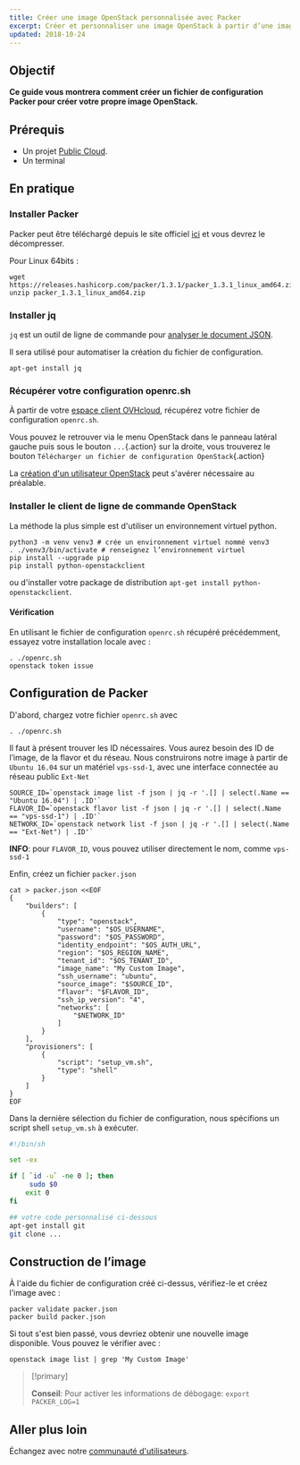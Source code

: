 ```yaml
---
title: Créer une image OpenStack personnalisée avec Packer
excerpt: Créer et personnaliser une image OpenStack à partir d’une image existante avec Packer
updated: 2018-10-24
---
```


## Objectif

**Ce guide vous montrera comment créer un fichier de configuration Packer pour créer votre propre image OpenStack.**

## Prérequis

- Un projet [Public Cloud](https://www.ovhcloud.com/fr/public-cloud/).
- Un terminal

## En pratique

### Installer Packer

Packer peut être téléchargé depuis le site officiel [ici](https://www.packer.io/downloads.html) et vous devrez le décompresser.

Pour Linux 64bits :

```shell
wget https://releases.hashicorp.com/packer/1.3.1/packer_1.3.1_linux_amd64.zip
unzip packer_1.3.1_linux_amd64.zip
```

### Installer jq

`jq` est un outil de ligne de commande pour [analyser le document JSON](https://stedolan.github.io/jq/manual/). 

Il sera utilisé pour automatiser la création du fichier de configuration.

```shell
apt-get install jq
```

### Récupérer votre configuration openrc.sh

À partir de votre [espace client OVHcloud](/links/manager), récupérez votre fichier de configuration `openrc.sh`. 

Vous pouvez le retrouver via le menu OpenStack dans le panneau latéral gauche puis sous le bouton `...`{.action} sur la droite, vous trouverez le bouton `Télécharger un fichier de configuration OpenStack`{.action} 

La [création d'un utilisateur OpenStack](/pages/public_cloud/compute/create_and_delete_a_user) peut s'avérer nécessaire au préalable.

### Installer le client de ligne de commande OpenStack

La méthode la plus simple est  d'utiliser un environnement virtuel python.

```shell
python3 -m venv venv3 # crée un environnement virtuel nommé venv3
. ./venv3/bin/activate # renseignez l’environnement virtuel
pip install --upgrade pip
pip install python-openstackclient
```

ou d'installer votre package de distribution  `apt-get install python-openstackclient`.

#### Vérification

En utilisant le fichier de configuration `openrc.sh` récupéré précédemment, essayez votre installation locale avec :

```shell
. ./openrc.sh
openstack token issue
```

## Configuration de Packer

D'abord, chargez votre fichier `openrc.sh` avec

```shell
. ./openrc.sh
```

Il faut à présent trouver les ID nécessaires. Vous aurez besoin des ID de l’image, de la flavor et du réseau. Nous construirons notre image à partir de `Ubuntu 16.04` sur un matériel `vps-ssd-1`, avec une interface connectée au réseau public `Ext-Net`

```shell
SOURCE_ID=`openstack image list -f json | jq -r '.[] | select(.Name == "Ubuntu 16.04") | .ID'`
FLAVOR_ID=`openstack flavor list -f json | jq -r '.[] | select(.Name == "vps-ssd-1") | .ID'`
NETWORK_ID=`openstack network list -f json | jq -r '.[] | select(.Name == "Ext-Net") | .ID'`
```

**INFO**: pour `FLAVOR_ID`, vous pouvez utiliser directement le nom, comme `vps-ssd-1`

Enfin, créez un fichier `packer.json`

```shell
cat > packer.json <<EOF
{
    "builders": [
        {
            "type": "openstack",
            "username": "$OS_USERNAME",
            "password": "$OS_PASSWORD",
            "identity_endpoint": "$OS_AUTH_URL",
            "region": "$OS_REGION_NAME",
            "tenant_id": "$OS_TENANT_ID",
            "image_name": "My Custom Image",
            "ssh_username": "ubuntu",
            "source_image": "$SOURCE_ID",
            "flavor": "$FLAVOR_ID",
            "ssh_ip_version": "4",
            "networks": [
                "$NETWORK_ID"
            ]
        }
    ],
    "provisioners": [
        {
            "script": "setup_vm.sh",
            "type": "shell"
        }
    ]
}
EOF
```

Dans la dernière sélection du fichier de configuration, nous spécifions un script shell `setup_vm.sh` à exécuter.

```sh
#!/bin/sh

set -ex

if [ `id -u` -ne 0 ]; then
     sudo $0
    exit 0
fi

## votre code personnalisé ci-dessous
apt-get install git
git clone ...
```

## Construction de l’image

À l'aide du fichier de configuration créé ci-dessus, vérifiez-le et créez l'image avec :

```shell
packer validate packer.json
packer build packer.json
```

Si tout s'est bien passé, vous devriez obtenir une nouvelle image disponible. Vous pouvez le vérifier avec :

```shell
openstack image list | grep 'My Custom Image'
```

> [!primary]
>
> **Conseil**: Pour activer les informations de débogage: `export PACKER_LOG=1`
>

## Aller plus loin

Échangez avec notre [communauté d'utilisateurs](/links/community).
